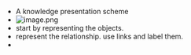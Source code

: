 - A knowledge presentation scheme
- ![image.png](../assets/image_1715932526208_0.png)
- start by representing the objects.
- represent the relationship. use links and label them.
-